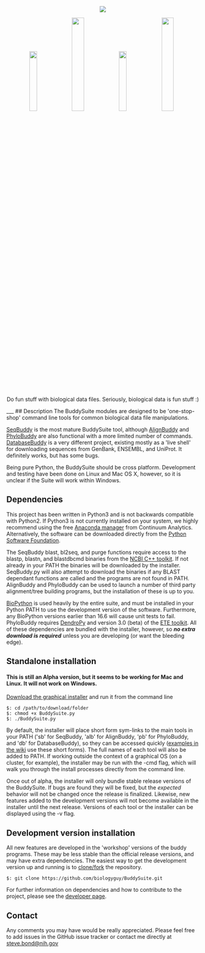 <p align="center"><a href="https://github.com/biologyguy/BuddySuite/wiki">
<img src="https://raw.githubusercontent.com/biologyguy/BuddySuite/master/images/BuddySuite-logo.gif" /></a></p>
<p align="center">
<a href="https://github.com/biologyguy/BuddySuite/wiki/SeqBuddy"><img src="https://raw.githubusercontent.com/biologyguy/BuddySuite/master/images/SeqBuddy-logo.gif" width=20%/></a>
<a href="https://github.com/biologyguy/BuddySuite/wiki/AlignBuddy"><img src="https://raw.githubusercontent.com/biologyguy/BuddySuite/master/images/AlignBuddy-logo.gif" width=25%/></a>
<a href="https://github.com/biologyguy/BuddySuite/wiki/DatabaseBuddy"><img src="https://raw.githubusercontent.com/biologyguy/BuddySuite/master/images/DBBuddy-logo.gif" width=20%/></a>
<a href="https://github.com/biologyguy/BuddySuite/wiki/PhyloBuddy"><img src="https://raw.githubusercontent.com/biologyguy/BuddySuite/master/images/PhyloBuddy-logo.gif" width=25%/></a>
</p>
<p align="center">Do fun stuff with biological data files. Seriously, biological data is fun stuff :)</p>
___
## Description
The BuddySuite modules are designed to be 'one-stop-shop' command line tools for common biological data file
 manipulations.

[SeqBuddy](https://github.com/biologyguy/BuddySuite/wiki/SeqBuddy) is the most mature BuddySuite tool, although
 [AlignBuddy](https://github.com/biologyguy/BuddySuite/wiki/AlignBuddy) and
 [PhyloBuddy](https://github.com/biologyguy/BuddySuite/wiki/PhyloBuddy) are also functional with a more limited number
 of commands. [DatabaseBuddy](https://github.com/biologyguy/BuddySuite/wiki/DatabaseBuddy) is a very different project,
 existing mostly as a 'live shell' for downloading sequences from GenBank, ENSEMBL, and UniProt. It definitely works,
 but has some bugs.

Being pure Python, the BuddySuite should be cross platform. Development and testing have been done on Linux
 and Mac OS X, however, so it is unclear if the Suite will work within Windows.

## Dependencies
This project has been written in Python3 and is not backwards compatible with Python2. If Python3 is not currently
 installed on your system, we highly recommend using the free [Anaconda manager](http://continuum.io/downloads#py34)
 from Continuum Analytics. Alternatively, the software can be downloaded directly from the
 [Python Software Foundation](https://www.python.org/downloads/).


The SeqBuddy blast, bl2seq, and purge functions require access to the blastp, blastn, and blastdbcmd binaries from the
 [NCBI C++ toolkit](http://www.ncbi.nlm.nih.gov/IEB/ToolBox/CPP_DOC/). If not already in your PATH the binaries will be
 downloaded by the installer. SeqBuddy.py will also attempt to download the binaries if any BLAST dependant functions
 are called and the programs are not found in PATH. AlignBuddy and PhyloBuddy can be used to launch a number of third
 party alignment/tree building programs, but the installation of these is up to you.
 
[BioPython](http://biopython.org/) is used heavily by the entire suite, and must be installed in your Python PATH to
 use the development version of the software. Furthermore, any BioPython versions earlier than 16.6 will cause unit
 tests to fail. PhyloBuddy requires [DendroPy](https://pythonhosted.org/DendroPy/) and version 3.0 (beta) of the
 [ETE toolkit](http://etetoolkit.org/download/). All of these dependencies are bundled with the installer, however, so
 _**no extra download is required**_ unless you are developing (or want the bleeding edge).
 
## Standalone installation 
#### This is still an Alpha version, but it seems to be working for Mac and Linux. It will not work on Windows.
[Download the graphical installer](https://raw.github.com/biologyguy/BuddySuite/master/BuddySuite.py)
 and run it from the command line
    
    $: cd /path/to/download/folder
    $: chmod +x BuddySuite.py
    $: ./BuddySuite.py

By default, the installer will place short form sym-links to the main tools in your PATH ('sb' for SeqBuddy, 'alb'
 for AlignBuddy, 'pb' for PhyloBuddy, and 'db' for DatabaseBuddy), so they can be accessed quickly ([examples in the
 wiki](https://github.com/biologyguy/buddysuite/wiki) use these short forms). The full names of each tool will also be
 added to PATH. If working outside the context of a graphical OS (on a cluster, for example), the installer may be run
 with the -cmd flag, which will walk you through the install processes directly from the command line.

Once out of alpha, the installer will only bundle stable release versions of the BuddySuite. If bugs are found they will
 be fixed, but the *expected* behavior will not be changed once the release is finalized. Likewise, new features added
 to the development versions will not become available in the installer until the next release. Versions of each tool or
 the installer can be displayed using the -v flag.

## Development version installation
All new features are developed in the 'workshop' versions of the buddy programs. These may be less stable than the
 official release versions, and may have extra dependencies. The easiest way to get the development version
 up and running is to [clone/fork](https://help.github.com/articles/fork-a-repo/) the repository.

    $: git clone https://github.com/biologyguy/BuddySuite.git

For further information on dependencies and how to contribute to the project, please see the
 [developer page](https://github.com/biologyguy/BuddySuite/wiki/Developers).

## Contact
Any comments you may have would be really appreciated. Please feel free to add issues in the GitHub issue tracker or
 contact me directly at [steve.bond@nih.gov](mailto:steve.bond@nih.gov)